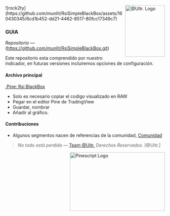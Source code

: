 <img align = "right" src="https://github.com/munlit/RsiSimpleBlackBox/assets/160430345/6cd1b452-dd21-4462-8517-80fcc17349c7" alt="@Ultr. Logo" width="125" height="163" />
![rock2ty](https://github.com/munlit/RsiSimpleBlackBox/assets/160430345/6cd1b452-dd21-4462-8517-80fcc17349c7)

### GUIA

*Repositorio* — (https://github.com/munlit/RsiSimpleBlackBox.git)

Este repositorio esta comprendido por nuestro indicador, en futuras versiones incluiremos opciones de configuración. 
<br />

#### Archivo principal

[.Pine: Rsi BlackBox](https://github.com/munlit/RsiSimpleBlackBox/blob/master/src/Rsi%20Simple%20Blackbox.pine)

*  Solo es necesario copiar el codigo visualizado en RAW
*  Pegar en el editor Pine de TradingView
*  Guardar, nombrar
*  Añadir al gráfico. 

#### Contribuciones 

* Algunos segmentos nacen de referencias de la comunidad, [Comunidad](https://tradingview.com/scripts)

> *No todo está perdido* — [Team @Ultr.](https://@Ultr.io) *Derechos Reservados.*
[@Ultr.]
<img align="right" src="https://github.com/2LV/Tradingview-Indicators/assets/70970973/74846972-8cdd-491e-9d35-272fe0a8167d" alt="Pinescript Logo" width="300" height="185.31" /> 
